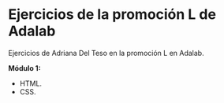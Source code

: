 # Ejercicios de la promoción L de **Adalab**
Ejercicios de Adriana Del Teso en la promoción L en Adalab.

**Módulo 1:**
- HTML.
- CSS.

